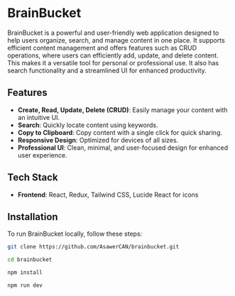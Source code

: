 # BrainBucket

BrainBucket is a powerful and user-friendly web application designed to help users organize, search, and manage content in one place. It supports efficient content management and offers features such as CRUD operations, where users can efficiently add, update, and delete content. This makes it a versatile tool for personal or professional use. It also has search functionality and a streamlined UI for enhanced productivity.

## Features

- **Create, Read, Update, Delete (CRUD)**: Easily manage your content with an intuitive UI.
- **Search**: Quickly locate content using keywords.
- **Copy to Clipboard**: Copy content with a single click for quick sharing.
- **Responsive Design**: Optimized for devices of all sizes.
- **Professional UI**: Clean, minimal, and user-focused design for enhanced user experience.

## Tech Stack

- **Frontend**: React, Redux, Tailwind CSS, Lucide React for icons

## Installation

To run BrainBucket locally, follow these steps:

```bash
git clone https://github.com/AsawerCAN/brainbucket.git

cd brainbucket

npm install

npm run dev
```
